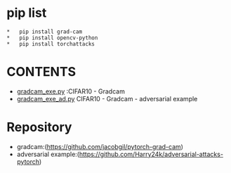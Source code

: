 # pip list
    *   pip install grad-cam
    *   pip install opencv-python
    *   pip install torchattacks

# CONTENTS
-   [gradcam_exe.py](https://github.com/KHSMT122/graduation-studies/blob/main/gradcam_exe.py)
:CIFAR10  -  Gradcam 
-   [gradcam_exe_ad.py](https://github.com/KHSMT122/graduation-studies/blob/main/gradcam_exe_ae.py)
CIFAR10  -  Gradcam  -  adversarial example

# Repository
-   gradcam:(https://github.com/jacobgil/pytorch-grad-cam)
-   adversarial example:(https://github.com/Harry24k/adversarial-attacks-pytorch)